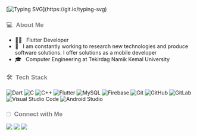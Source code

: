 [![Typing SVG](https://readme-typing-svg.herokuapp.com?size=25&duration=2000&color=FF3131&vCenter=true&multiline=true&width=350&height=80&lines=Hi%2C+I+am+Kenan+Abbaszade.;I+am+Mobile+Developer.)](https://git.io/typing-svg)

<h3 style="font-family: 'Aclonica', sans-serif; color: grey;"> 💻 &nbsp;About Me </h3>

- 👨‍💻 &nbsp; Flutter Developer
- 🤔 &nbsp; I am constantly working to research new technologies and produce software solutions. I offer solutions as a mobile developer
- 🎓 &nbsp; Computer Engineering at Tekirdag Namik Kemal University

<h3 style="font-family: 'Aclonica', sans-serif; color: grey;"> 🛠 &nbsp;Tech Stack</h3>

![Dart](https://img.shields.io/badge/dart-%230175C2.svg?style=for-the-badge&logo=dart&logoColor=white)
![C](https://img.shields.io/badge/c-%2300599C.svg?style=for-the-badge&logo=c&logoColor=white)
![C++](https://img.shields.io/badge/c++-%2300599C.svg?style=for-the-badge&logo=c%2B%2B&logoColor=white)
![Flutter](https://img.shields.io/badge/Flutter-%2302569B.svg?style=for-the-badge&logo=Flutter&logoColor=white)
![MySQL](https://img.shields.io/badge/mysql-%2300f.svg?style=for-the-badge&logo=mysql&logoColor=white)
![Firebase](https://img.shields.io/badge/firebase-%23039BE5.svg?style=for-the-badge&logo=firebase)
![Git](https://img.shields.io/badge/git-%23F05033.svg?style=for-the-badge&logo=git&logoColor=white)
![GitHub](https://img.shields.io/badge/github-%23121011.svg?style=for-the-badge&logo=github&logoColor=white)
![GitLab](https://img.shields.io/badge/gitlab-%23181717.svg?style=for-the-badge&logo=gitlab&logoColor=white)
![Visual Studio Code](https://img.shields.io/badge/Visual%20Studio%20Code-0078d7.svg?style=for-the-badge&logo=visual-studio-code&logoColor=white)
![Android Studio](https://img.shields.io/badge/Android%20Studio-3DDC84.svg?style=for-the-badge&logo=android-studio&logoColor=white)

<h3 style="font-family: 'Aclonica', sans-serif; color: grey;"> 🤝 &nbsp;Connect with Me </h3>

<a href="https://www.linkedin.com/in/kenan-abbaszade-161832194"><img src="https://img.shields.io/badge/linkedin-%230077B5.svg?style=for-the-badge&logo=linkedin&logoColor=white"/></a>
<a href="https://twitter.com/kananabbaszade"><img src="https://img.shields.io/badge/Twitter-%231DA1F2.svg?style=for-the-badge&logo=Twitter&logoColor=white"/></a>
<a href="mailto:kananabbaszadex@gmail.com"><img src="https://img.shields.io/badge/Gmail-D14836?style=for-the-badge&logo=gmail&logoColor=white"/></a>

<!-- Add Google Fonts link for Aclonica -->
<link href="https://fonts.googleapis.com/css2?family=Aclonica&display=swap" rel="stylesheet">
